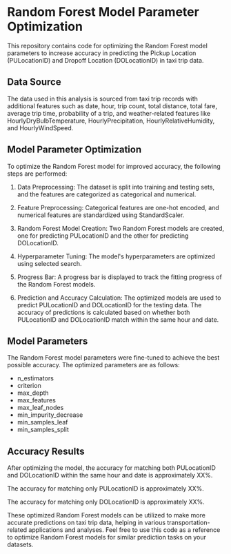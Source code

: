 # Random Forest Model Parameter Optimization

This repository contains code for optimizing the Random Forest model parameters to increase accuracy in predicting the Pickup Location (PULocationID) and Dropoff Location (DOLocationID) in taxi trip data.

## Data Source

The data used in this analysis is sourced from taxi trip records with additional features such as date, hour, trip count, total distance, total fare, average trip time, probability of a trip, and weather-related features like HourlyDryBulbTemperature, HourlyPrecipitation, HourlyRelativeHumidity, and HourlyWindSpeed.

## Model Parameter Optimization

To optimize the Random Forest model for improved accuracy, the following steps are performed:

1. Data Preprocessing: The dataset is split into training and testing sets, and the features are categorized as categorical and numerical.

2. Feature Preprocessing: Categorical features are one-hot encoded, and numerical features are standardized using StandardScaler.

3. Random Forest Model Creation: Two Random Forest models are created, one for predicting PULocationID and the other for predicting DOLocationID.

4. Hyperparameter Tuning: The model's hyperparameters are optimized using selected search.

5. Progress Bar: A progress bar is displayed to track the fitting progress of the Random Forest models.

6. Prediction and Accuracy Calculation: The optimized models are used to predict PULocationID and DOLocationID for the testing data. The accuracy of predictions is calculated based on whether both PULocationID and DOLocationID match within the same hour and date.

## Model Parameters

The Random Forest model parameters were fine-tuned to achieve the best possible accuracy. The optimized parameters are as follows:

- n_estimators
- criterion
- max_depth
- max_features
- max_leaf_nodes
- min_impurity_decrease
- min_samples_leaf
- min_samples_split

## Accuracy Results

After optimizing the model, the accuracy for matching both PULocationID and DOLocationID within the same hour and date is approximately XX%.

The accuracy for matching only PULocationID is approximately XX%.

The accuracy for matching only DOLocationID is approximately XX%.

These optimized Random Forest models can be utilized to make more accurate predictions on taxi trip data, helping in various transportation-related applications and analyses. Feel free to use this code as a reference to optimize Random Forest models for similar prediction tasks on your datasets.
